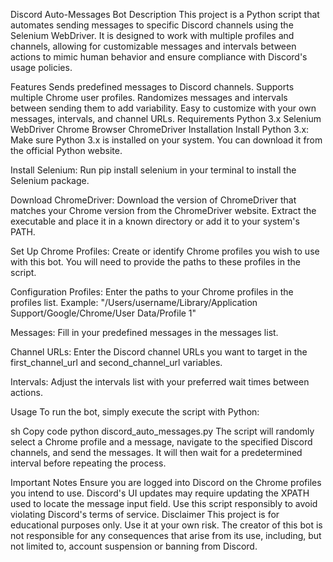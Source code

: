 Discord Auto-Messages Bot
Description
This project is a Python script that automates sending messages to specific Discord channels using the Selenium WebDriver. It is designed to work with multiple profiles and channels, allowing for customizable messages and intervals between actions to mimic human behavior and ensure compliance with Discord's usage policies.

Features
Sends predefined messages to Discord channels.
Supports multiple Chrome user profiles.
Randomizes messages and intervals between sending them to add variability.
Easy to customize with your own messages, intervals, and channel URLs.
Requirements
Python 3.x
Selenium WebDriver
Chrome Browser
ChromeDriver
Installation
Install Python 3.x: Make sure Python 3.x is installed on your system. You can download it from the official Python website.

Install Selenium: Run pip install selenium in your terminal to install the Selenium package.

Download ChromeDriver: Download the version of ChromeDriver that matches your Chrome version from the ChromeDriver website. Extract the executable and place it in a known directory or add it to your system's PATH.

Set Up Chrome Profiles: Create or identify Chrome profiles you wish to use with this bot. You will need to provide the paths to these profiles in the script.

Configuration
Profiles: Enter the paths to your Chrome profiles in the profiles list. Example: "/Users/username/Library/Application Support/Google/Chrome/User Data/Profile 1"

Messages: Fill in your predefined messages in the messages list.

Channel URLs: Enter the Discord channel URLs you want to target in the first_channel_url and second_channel_url variables.

Intervals: Adjust the intervals list with your preferred wait times between actions.

Usage
To run the bot, simply execute the script with Python:

sh
Copy code
python discord_auto_messages.py
The script will randomly select a Chrome profile and a message, navigate to the specified Discord channels, and send the messages. It will then wait for a predetermined interval before repeating the process.

Important Notes
Ensure you are logged into Discord on the Chrome profiles you intend to use.
Discord's UI updates may require updating the XPATH used to locate the message input field.
Use this script responsibly to avoid violating Discord's terms of service.
Disclaimer
This project is for educational purposes only. Use it at your own risk. The creator of this bot is not responsible for any consequences that arise from its use, including, but not limited to, account suspension or banning from Discord.
